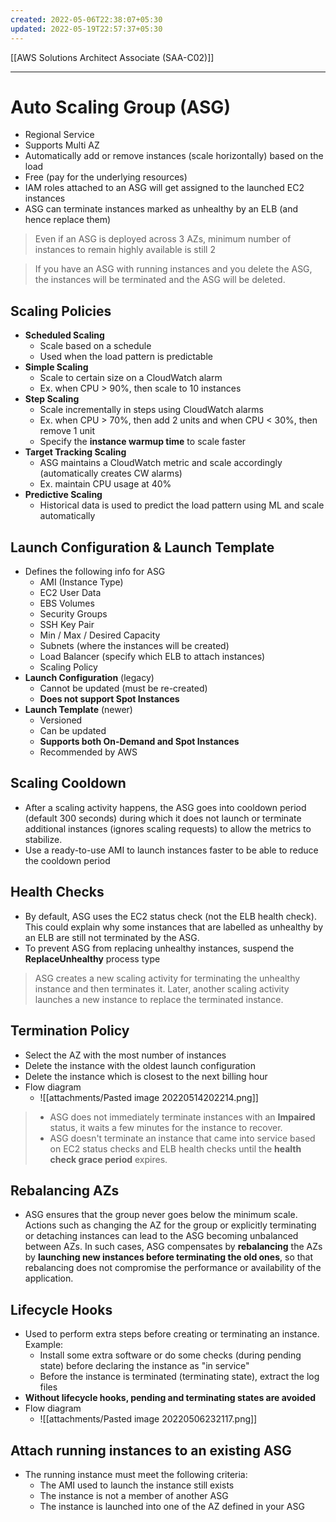 ```yaml
---
created: 2022-05-06T22:38:07+05:30
updated: 2022-05-19T22:57:37+05:30
---
```

[[AWS Solutions Architect Associate (SAA-C02)]]

---
# Auto Scaling Group (ASG)
- Regional Service
- Supports Multi AZ
- Automatically add or remove instances (scale horizontally) based on the load
- Free (pay for the underlying resources)
- IAM roles attached to an ASG will get assigned to the launched EC2 instances
- ASG can terminate instances marked as unhealthy by an ELB (and hence replace them)

> Even if an ASG is deployed across 3 AZs, minimum number of instances to remain highly available is still 2

> If you have an ASG with running instances and you delete the ASG, the instances will be terminated and the ASG will be deleted.

## Scaling Policies
- **Scheduled Scaling**
	- Scale based on a schedule
	- Used when the load pattern is predictable
- **Simple Scaling**
	- Scale to certain size on a CloudWatch alarm
	- Ex. when CPU > 90%, then scale to 10 instances
- **Step Scaling**
	- Scale incrementally in steps using CloudWatch alarms
	- Ex. when CPU > 70%, then add 2 units and when CPU < 30%, then remove 1 unit
	- Specify the **instance warmup time** to scale faster
- **Target Tracking Scaling**
	- ASG maintains a CloudWatch metric and scale accordingly (automatically creates CW alarms)
	- Ex. maintain CPU usage at 40%
- **Predictive Scaling**
	- Historical data is used to predict the load pattern using ML and scale automatically

## Launch Configuration & Launch Template
- Defines the following info for ASG
    -   AMI (Instance Type)
    -   EC2 User Data
    -   EBS Volumes
    -   Security Groups
    -   SSH Key Pair
	-   Min / Max / Desired Capacity
	-   Subnets (where the instances will be created)
	-   Load Balancer (specify which ELB to attach instances)
	-   Scaling Policy
- **Launch Configuration** (legacy)
    -   Cannot be updated (must be re-created)
    -   **Does not support Spot Instances**
-   **Launch Template** (newer)
    -   Versioned
    -   Can be updated
    -   **Supports both On-Demand and Spot Instances**
    -   Recommended by AWS

## Scaling Cooldown
- After a scaling activity happens, the ASG goes into cooldown period (default 300 seconds) during which it does not launch or terminate additional instances (ignores scaling requests) to allow the metrics to stabilize.
- Use a ready-to-use AMI to launch instances faster to be able to reduce the cooldown period

## Health Checks
- By default, ASG uses the EC2 status check (not the ELB health check). This could explain why some instances that are labelled as unhealthy by an ELB are still not terminated by the ASG.
- To prevent ASG from replacing unhealthy instances, suspend the **ReplaceUnhealthy** process type

> ASG creates a new scaling activity for terminating the unhealthy instance and then terminates it. Later, another scaling activity launches a new instance to replace the terminated instance.

## Termination Policy
- Select the AZ with the most number of instances
- Delete the instance with the oldest launch configuration
- Delete the instance which is closest to the next billing hour
- Flow diagram
	- ![[attachments/Pasted image 20220514202214.png]]

> - ASG does not immediately terminate instances with an **Impaired** status, it waits a few minutes for the instance to recover.
> - ASG doesn't terminate an instance that came into service based on EC2 status checks and ELB health checks until the **health check grace period** expires.

## Rebalancing AZs
- ASG ensures that the group never goes below the minimum scale. Actions such as changing the AZ for the group or explicitly terminating or detaching instances can lead to the ASG becoming unbalanced between AZs. In such cases, ASG compensates by **rebalancing** the AZs by **launching new instances before terminating the old ones**, so that rebalancing does not compromise the performance or availability of the application.

## Lifecycle Hooks
- Used to perform extra steps before creating or terminating an instance. Example: 
	- Install some extra software or do some checks (during pending state) before declaring the instance as "in service"
	- Before the instance is terminated (terminating state), extract the log files
- **Without lifecycle hooks, pending and terminating states are avoided**
- Flow diagram
	- ![[attachments/Pasted image 20220506232117.png]]

## Attach running instances to an existing ASG
- The running instance must meet the following criteria:
	-   The AMI used to launch the instance still exists
	-   The instance is not a member of another ASG
	-   The instance is launched into one of the AZ defined in your ASG